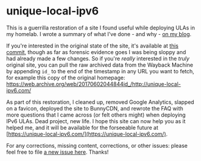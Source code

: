 # unique-local-ipv6

This is a guerrilla restoration of a site I found useful while deploying ULAs in my homelab. I wrote a summary of what I've done - and why - [on my blog](https://chris.partridge.tech/2022/digital-resurrection/).

If you're interested in the original state of the site, it's available at [this commit](https://github.com/tweedge/unique-local-ipv6/tree/e1ad849d232e617445f2f3a47cd43ee5da6c29cf), though as far as forensic evidence goes I was being sloppy and had already made a few changes. So if you're *really* interested in the *truly* original site, you can pull the raw archived data from the Wayback Machine by appending `id_` to the end of the timestamp in any URL you want to fetch, for example this copy of the original homepage: https://web.archive.org/web/20170602044844id_/http://unique-local-ipv6.com/

As part of this restoration, I cleaned up, removed Google Analytics, slapped on a favicon, deployed the site to BunnyCDN, and rewrote the FAQ with more questions that I came across (or felt others might) when deploying IPv6 ULAs. Dead project, new life. I hope this site can now help you as it helped me, and it will be available for the forseeable future at [https://unique-local-ipv6.com/](https://unique-local-ipv6.com/).

For any corrections, missing content, corrections, or other issues: please feel free to file [a new issue here](https://github.com/tweedge/unique-local-ipv6/issues). Thanks!
